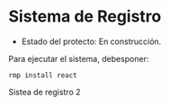 <h1> Sistema de Registro </h1>

- Estado del protecto: En construcción.

Para ejecutar el sistema, debesponer:

```rmp install react```

Sistea de registro 2
